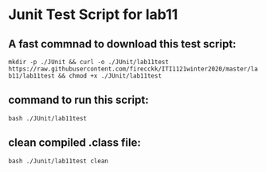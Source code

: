 # Junit Test Script for lab11

## A fast commnad to download this test script: 
`mkdir -p ./JUnit && curl -o ./JUnit/lab11test https://raw.githubusercontent.com/firecckk/ITI1121winter2020/master/lab11/lab11test && chmod +x ./JUnit/lab11test`

## command to run this script:
`bash ./JUnit/lab11test`

## clean compiled .class file:
`bash ./Junit/lab11test clean`



